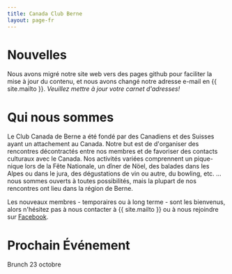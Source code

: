 ```yaml
---
title: Canada Club Berne
layout: page-fr
---
```


# Nouvelles

Nous avons migré notre site web vers des pages github pour faciliter la mise à jour du contenu, et nous avons changé notre adresse e-mail en {{ site.mailto }}.
*Veuillez mettre à jour votre carnet d'adresses!*

# Qui nous sommes

Le Club Canada de Berne a été fondé par des Canadiens et des Suisses ayant un attachement au Canada. Notre but est de d'organiser des rencontres décontractés entre nos membres et de favoriser des contacts culturaux avec le Canada. Nos activités variées comprennent un pique-nique lors de la Fête Nationale, un dîner de Nöel, des balades dans les Alpes ou dans le jura, des dégustations de vin ou autre, du bowling, etc. … nous sommes ouverts à toutes possibilités, mais la plupart de nos rencontres ont lieu dans la région de Berne.

Les nouveaux membres - temporaires ou à long terme - sont les bienvenus, alors n'hésitez pas à nous contacter à {{ site.mailto }} ou à nous rejoindre sur [Facebook](https://www.facebook.com/groups/canadaclubberne/).

# Prochain Événement

Brunch 23 octobre


